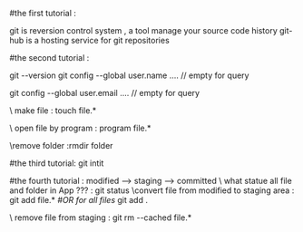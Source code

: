 #the first tutorial :

  git is reversion control system , a tool manage your source code history
  git-hub is a hosting service for git repositories

#the second tutorial :

git --version
git config --global user.name .... // empty for query

git config --global user.email .... // empty for query

\\ make file : touch file.*

\\ open file by program : program file.*

\\remove folder :rmdir folder

#the third tutorial:
git intit

#the fourth tutorial :
modified --> staging --> committed
\\ what statue all file and folder in App ??? :
  git status
\\convert file from modified to staging area :
  git add file.*
  *#OR for all files*
  git add .

\\ remove file from staging :
  git rm --cached file.*
